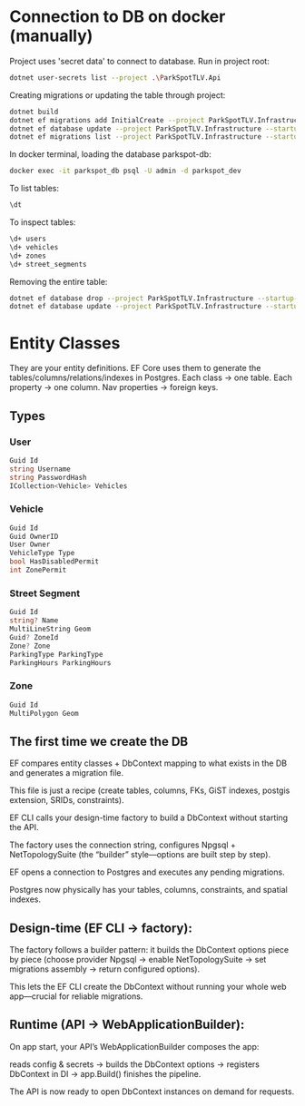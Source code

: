 ﻿# Connection to DB on docker (manually)

Project uses 'secret data' to connect to database. Run in project root:
```bash
dotnet user-secrets list --project .\ParkSpotTLV.Api
```

Creating migrations or updating the table through project:
```bash
dotnet build
dotnet ef migrations add InitialCreate --project ParkSpotTLV.Infrastructure --startup-project ParkSpotTLV.Api
dotnet ef database update --project ParkSpotTLV.Infrastructure --startup-project ParkSpotTLV.Api
dotnet ef migrations list --project ParkSpotTLV.Infrastructure --startup-project ParkSpotTLV.Api
```

In docker terminal, loading the database parkspot-db:
```bash
docker exec -it parkspot_db psql -U admin -d parkspot_dev
```

To list tables:
```bash
\dt
```

To inspect tables:
```bash
\d+ users
\d+ vehicles
\d+ zones
\d+ street_segments
```

Removing the entire table:
```bash
dotnet ef database drop --project ParkSpotTLV.Infrastructure --startup-project ParkSpotTLV.Api
dotnet ef database update --project ParkSpotTLV.Infrastructure --startup-project ParkSpotTLV.Api
```

# Entity Classes
They are your entity definitions. 
EF Core uses them to generate the tables/columns/relations/indexes in Postgres.
Each class → one table. Each property → one column. Nav properties → foreign keys.


## Types

### User
```cs
Guid Id
string Username
string PasswordHash
ICollection<Vehicle> Vehicles
```

### Vehicle
```cs
Guid Id
Guid OwnerID
User Owner
VehicleType Type
bool HasDisabledPermit
int ZonePermit
```

### Street Segment
```cs
Guid Id
string? Name
MultiLineString Geom
Guid? ZoneId
Zone? Zone
ParkingType ParkingType
ParkingHours ParkingHours
```

### Zone
```cs
Guid Id
MultiPolygon Geom
```



## The first time we create the DB
EF compares entity classes + DbContext mapping to what exists in the DB and generates a migration file.

This file is just a recipe (create tables, columns, FKs, GiST indexes, postgis extension, SRIDs, constraints).

EF CLI calls your design-time factory to build a DbContext without starting the API.

The factory uses the connection string, configures Npgsql + NetTopologySuite (the “builder” style—options are built step by step).

EF opens a connection to Postgres and executes any pending migrations.

Postgres now physically has your tables, columns, constraints, and spatial indexes.

## Design-time (EF CLI → factory):

The factory follows a builder pattern: it builds the DbContext options piece by piece (choose provider Npgsql → enable NetTopologySuite → set migrations assembly → return configured options).

This lets the EF CLI create the DbContext without running your whole web app—crucial for reliable migrations.

## Runtime (API → WebApplicationBuilder):

On app start, your API’s WebApplicationBuilder composes the app:

reads config & secrets → builds the DbContext options → registers DbContext in DI → app.Build() finishes the pipeline.

The API is now ready to open DbContext instances on demand for requests.




